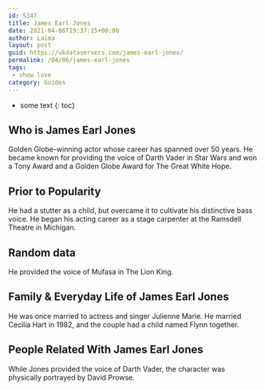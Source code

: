 ```yaml
---
id: 5347
title: James Earl Jones
date: 2021-04-06T19:37:15+00:00
author: Laima
layout: post
guid: https://ukdataservers.com/james-earl-jones/
permalink: /04/06/james-earl-jones
tags:
 - show love
category: Guides
---
```


* some text
{: toc}


## Who is James Earl Jones
                  
                  
                  
Golden Globe-winning actor whose career has spanned over 50 years. He became known for providing the voice of Darth Vader in Star Wars and won a Tony Award and a Golden Globe Award for The Great White Hope. 
                  
              
            
              
            
                
                
                
## Prior to Popularity
                  
                  
                  
He had a stutter as a child, but overcame it to cultivate his distinctive bass voice. He began his acting career as a stage carpenter at the Ramsdell Theatre in Michigan. 
                  
              
            
              
            
                
                
                
## Random data
                  
                  
                  
He provided the voice of Mufasa in The Lion King.
                  
              
            
              
            
                
                
                
## Family & Everyday Life of James Earl Jones
                  
                  
                  
He was once married to actress and singer Julienne Marie. He married Cecilia Hart in 1982, and the couple had a child named Flynn together.
                  
              
            
              
            
                
                
                
## People Related With James Earl Jones
                  
                  
                  
While Jones provided the voice of Darth Vader, the character was physically portrayed by David Prowse.
                  
              
            
              
            
                
              
            
              
              
            
            
              
            
          
          
          